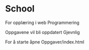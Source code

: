 # School
For opplæring i web Programmering

Oppgavene vil bli oppdatert Gjevnlig

For å starte åpne Oppgaver/index.html
